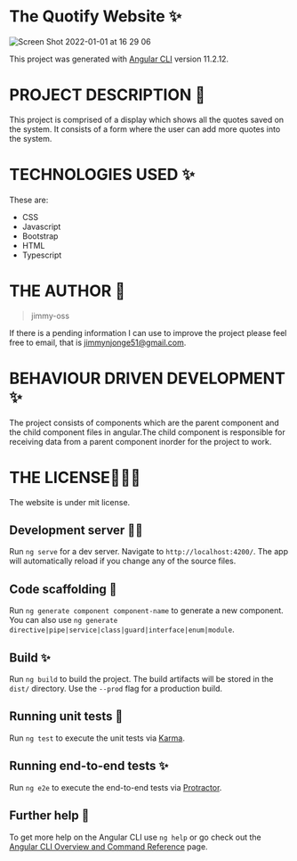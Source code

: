  # The Quotify Website &#10024;
![Screen Shot 2022-01-01 at 16 29 06](https://user-images.githubusercontent.com/62022158/147851731-c8d5155a-8593-49f8-9aa9-aab6de7fe15e.png)

This project was generated with [Angular CLI](https://github.com/angular/angular-cli) version 11.2.12.
# PROJECT DESCRIPTION &#127800;
This project is comprised of a display which shows all the quotes saved on the system.
It consists of a form where the user can add more quotes into the system.

# TECHNOLOGIES USED &#10024;
 These are:<ul>
        <li>CSS</li>
        <li>Javascript</li>
        <li>Bootstrap</li>
        <li>HTML</li>
        <li>Typescript</li>
             </ul>
# THE AUTHOR &#129409;
 >jimmy-oss
  
If there is a pending information I can use to improve the project please feel free to email,
that is jimmynjonge51@gmail.com.

# BEHAVIOUR DRIVEN DEVELOPMENT &#10024;
The project consists of components which are the parent component and the child component files in angular.The child component is responsible for receiving data from a parent component inorder for the project to 
work.

# THE LICENSE👨🏾‍⚖️
The website is under mit license.

## Development server 👨‍💻

Run `ng serve` for a dev server. Navigate to `http://localhost:4200/`. The app will automatically reload if you change any of the source files.

## Code scaffolding &#127800;

Run `ng generate component component-name` to generate a new component. You can also use `ng generate directive|pipe|service|class|guard|interface|enum|module`.

## Build &#10024;

Run `ng build` to build the project. The build artifacts will be stored in the `dist/` directory. Use the `--prod` flag for a production build.

## Running unit tests &#127800;

Run `ng test` to execute the unit tests via [Karma](https://karma-runner.github.io).

## Running end-to-end tests &#10024;

Run `ng e2e` to execute the end-to-end tests via [Protractor](http://www.protractortest.org/).

## Further help 🙋

To get more help on the Angular CLI use `ng help` or go check out the [Angular CLI Overview and Command Reference](https://angular.io/cli) page.
